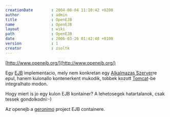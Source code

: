 ```yaml
---
creationDate        : 2004-08-04 11:10:42 +0200 
author              : admin 
title               : OpenEJB 
name                : OpenEJB 
layout              : wiki 
path                : OpenEJB 
date                : 2006-03-26 01:42:48 +0100 
version             : 1 
creator             : zsoltk 
---
```

[http://www.openejb.org/](http://www.openejb.org/)

Egy [EJB](EJB.html) implementacio, mely nem konkretan egy [Alkalmazas Szerver](Alkalmazas%20Szerver.html)re epul, hanem kulonallo kontenerkent mukodik, tobbek kozott [Tomcat](tomcat.html)-be integralhato modon.

Hogy miert is jo egy kulon EJB kontainer? A lehetosegek hatartalanok, csak tessek gondolkodni:-)

Az openejb a [geronimo](geronimo.html) project EJB containere.
